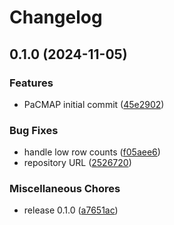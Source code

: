 # Changelog

## 0.1.0 (2024-11-05)

### Features

* PaCMAP initial
  commit ([45e2902](https://github.com/beamform/pacmap-rs/commit/45e290235bb5bac72bbb6b4483ec1d9eeadb46df))

### Bug Fixes

* handle low row
  counts ([f05aee6](https://github.com/beamform/pacmap-rs/commit/f05aee613da57c182342a12c415b5fc44c4e9514))
* repository URL ([2526720](https://github.com/beamform/pacmap-rs/commit/25267200067a124eadd1a8b27b28a5fc3da07391))

### Miscellaneous Chores

* release 0.1.0 ([a7651ac](https://github.com/beamform/pacmap-rs/commit/a7651ac079d65a2630215798f9178f33d54077c6))
